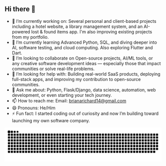 ## Hi there 👋
- 🔭 I’m currently working on:
  Several personal and client-based projects including a hotel website, a library management system, and an AI-powered lost & found items app. I'm also improving existing projects from my portfolio.
- 🌱 I’m currently learning
Advanced Python, SQL, and diving deeper into AI, software testing, and cloud computing. Also exploring Flutter and Dart.
- 👯 I’m looking to collaborate on
  Open-source projects, AI/ML tools, or any creative software development ideas — especially those that impact communities or solve real-life problems.
- 🤔 I’m looking for help with:
Building real-world SaaS products, deploying full-stack apps, and improving my contribution to open-source communities.
- 💬 Ask me about:
  Python, Flask/Django, data science, automation, web development, or even starting your tech journey.
- 📫 How to reach me:
  Email: brianarichard14@gmail.com
- 😄 Pronouns:
  He/Him
- ⚡ Fun fact:
  I started coding out of curiosity and now I’m building toward launching my own software company.

<div align="center">
  <img src="https://raw.githubusercontent.com/platane/snk/output/github-contribution-grid-snake-dark.svg" alt="Snake eating my contributions" />
</div>
<!--
**richartdo/richartdo** is a ✨ _special_ ✨ repository because its `README.md` (this file) appears on your GitHub profile.

Here are some ideas to get you started:

- 🔭 I’m currently working on ...
- 🌱 I’m currently learning ...
- 👯 I’m looking to collaborate on ...
- 🤔 I’m looking for help with ...
- 💬 Ask me about ...
- 📫 How to reach me: ...
- 😄 Pronouns: ...
- ⚡ Fun fact: ...
-->
